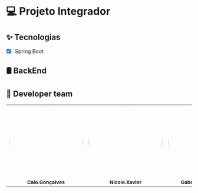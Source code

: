 # :computer: Projeto Integrador

## ✨ Tecnologias
-   [x] Spring Boot

## 🛢 BackEnd

## :juggling_person: Developer team
<table>
  <tr>
  <td align="center"><a href="http://www.linkedin.com/in/caio-vinicius-gon%C3%A7alves-6160911a8"><img style="border-radius: 50%;" 
  src="https://avatars.githubusercontent.com/u/56900094?s=400&u=bf88789596118759cde5958b1017c7d076df6dd6&v=4" 
  width="200px;" alt=""/><br /><sub><b>Caio Gonçalves</b></sub></a><br />
  
  <td align="center"><a href="https://www.instagram.com/_nicolexavier/"><img style="border-radius: 50%;" 
  src="https://avatars.githubusercontent.com/u/88196586?s=400&v=4" 
  width="200px;" alt=""/><br /><sub><b>Nicole Xavier</b></sub></a><br />
  
  <td align="center"><a href="https://www.linkedin.com/in/g-sribeiro/"><img style="border-radius: 50%;" 
  src="https://avatars.githubusercontent.com/u/83046200?s=400&v=4" 
  width="200px;" alt=""/><br /><sub><b>Gabriela de Santana</b></sub></a><br />
  
  <td align="center"><a href="https://www.linkedin.com/in/paivawes/"><img style="border-radius: 50%;" 
  src="https://avatars.githubusercontent.com/u/87864802?s=400&v=4" 
  width="200px;" alt=""/><br /><sub><b>Weslley Paiva</b></sub></a><br />
  
  <td align="center"><a href="https://www.linkedin.com/in/mariana-souza-2a92b9219/"><img style="border-radius: 50%;" 
  src="https://avatars.githubusercontent.com/u/88197570?s=400&v=4" 
  width="200px;" alt=""/><br /><sub><b>Mariana Souza</b></sub></a><br />
  
  <td align="center"><a href="https://www.linkedin.com/in/julio-cesar-bonfim-180836218/"><img style="border-radius: 50%;" 
  src="https://avatars.githubusercontent.com/u/88195108?s=400&v=4" 
  width="200px;" alt=""/><br /><sub><b>Julio Cesar Bonfim</b></sub></a><br />
  </tr>
</table>
